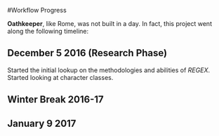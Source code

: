 #Workflow Progress

**Oathkeeper**, like Rome, was not built in a day. In fact, this project went along the following timeline:

## December 5 2016 (Research Phase)

Started the initial lookup on the methodologies and abilities of *REGEX*. Started looking at character classes.

## Winter Break 2016-17

## January 9 2017
